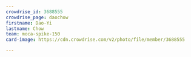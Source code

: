 ```yaml
---
crowdrise_id: 3688555
crowdrise_page: daochow
firstname: Dao-Yi
lastname: Chow
team: moca-spike-150
card-image: https://cdn.crowdrise.com/v2/photo/file/member/3688555

---
```

